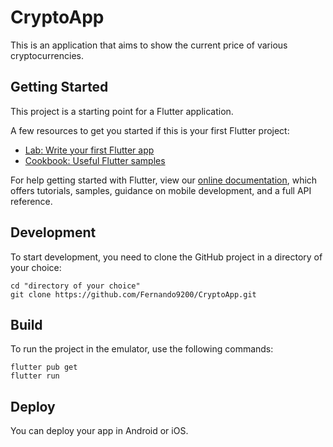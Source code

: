 # CryptoApp

This is an application that aims to show the current price of various cryptocurrencies.

## Getting Started

This project is a starting point for a Flutter application.

A few resources to get you started if this is your first Flutter project:

- [Lab: Write your first Flutter app](https://flutter.dev/docs/get-started/codelab)
- [Cookbook: Useful Flutter samples](https://flutter.dev/docs/cookbook)

For help getting started with Flutter, view our
[online documentation](https://flutter.dev/docs), which offers tutorials,
samples, guidance on mobile development, and a full API reference.

## Development

To start development, you need to clone the GitHub project in a directory of your choice:

```shell
cd "directory of your choice"
git clone https://github.com/Fernando9200/CryptoApp.git
```

## Build

To run the project in the emulator, use the following commands:

```shell
flutter pub get
flutter run
```

## Deploy

You can deploy your app in Android or iOS.
